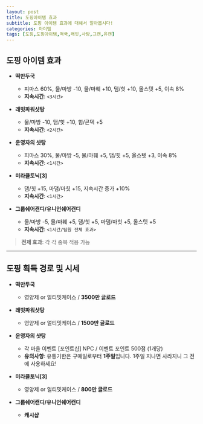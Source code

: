 ```yaml
---
layout: post
title: 도핑아이템 효과
subtitle: 도핑 아이템 효과에 대해서 알아봅시다!
categories: 아이템
tags: [도핑,도핑아이템,떡국,래빗,사탕,그캔,유캔]
---
```



## 도핑 아이템 효과

- **떡만두국**  
  - 피마스 60%, 물/마방 -10, 물/마훼 +10, 댐/힛 +10, 올스텟 +5, 이속 8%  
  - **지속시간**: `<3시간>`

- **래빗파워샷탕**  
  - 물/마방 -10, 댐/힛 +10, 힘/콘덱 +5  
  - **지속시간**: `<2시간>`

- **운영자의 샷탕**  
  - 피마스 30%, 물/마방 -5, 물/마훼 +5, 댐/힛 +5, 올스텟 +3, 이속 8%  
  - **지속시간**: `<1시간>`

- **미라클토닉[3]**  
  - 댐/힛 +15, 마댐/마힛 +15, 지속시간 증가 +10%  
  - **지속시간**: `<1시간>`

- **그룹쉐어캔디/유니언쉐어캔디**  
  - 물/마방 -5, 물/마훼 +5, 댐/힛 +5, 마댐/마힛 +5, 올스텟 +5  
  - **지속시간**: `<1시간/팀원 전체 효과>`  

> **전제 효과**: 각 각 중복 적용 가능  

---

## 도핑 획득 경로 및 시세

- **떡만두국**  
  - 영양제 or 얼티밋케이스 / **3500만 글로드**

- **래빗파워샷탕**  
  - 영양제 or 얼티밋케이스 / **1500만 글로드**

- **운영자의 샷탕**  
  - 각 마을 이벤트 [포인트샵] NPC / 이벤트 포인트 500점 (1개당)  
  - **유의사항**: 유통기한은 구매일로부터 **1주일**입니다. 1주일 지나면 사라지니 그 전에 사용하세요!

- **미라클토닉[3]**  
  - 영양제 or 얼티밋케이스 / **800만 글로드**

- **그룹쉐어캔디/유니언쉐어캔디**  
  - **캐시샵**
